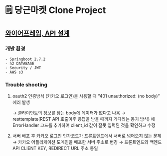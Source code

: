 # 🗒 당근마켓 Clone Project

## [와이어프레임, API 설계](https://www.notion.so/acho/4-S-A-bb46343e3e5e4f3f944e419e3ebc2705)

### 개발 환경
    - Springboot 2.7.2
    - h2 DATABASE
    - Security / JWT
    - AWS s3
   
   
### Trouble shooting
1. oauth2 인증방식 (카카오 로그인)을 사용할 때 ‘’401 unauthorized: (no body)” 에러 발생
    
    → 클라이언트의 정보를 담는 body에 데이터가 없다고 나옴
    → resttemplate(REST API 호출이후 응답을 받을 때까지 기다리는 동기 방식) 에 ErrorHandler 코드를 추가하여 client_id 값이 잘못 입력된 것을 확인하고 수정

2. 서버 배포 후 카카오 로그인 인가코드가  프론트엔드에서 서버로 넘어오지 않는 문제
    → 카카오 어플리케이션 도메인을 배포한 서버 주소로 변경
    → 프론트엔드와 백엔드 API CLIENT KEY, REDIRECT URL 주소 통일
